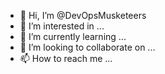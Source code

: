 - 👋 Hi, I’m @DevOpsMusketeers
- 👀 I’m interested in ...
- 🌱 I’m currently learning ...
- 💞️ I’m looking to collaborate on ...
- 📫 How to reach me ...

<!---
DevOpsMusketeers/DevOpsMusketeers is a ✨ special ✨ repository because its `README.md` (this file) appears on your GitHub profile.
You can click the Preview link to take a look at your changes.
--->

